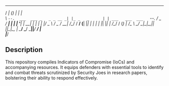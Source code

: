 
 _____                      _ _             ___                  
/  ___|                    (_) |           |_  |                 
\ `--.  ___  ___ _   _ _ __ _| |_ _   _      | | ___   ___  ___  
 `--. \/ _ \/ __| | | | '__| | __| | | |     | |/ _ \ / _ \/ __| 
/\__/ /  __/ (__| |_| | |  | | |_| |_| | /\__/ / (_) |  __/\__ \ 
\____/ \___|\___|\__,_|_|  |_|\__|\__, | \____/ \___/ \___||___/ 
                                   __/ |                         
                                  |___/                          

## Description

This repository compiles Indicators of Compromise (IoCs) and accompanying resources. It equips defenders with essential tools to identify and combat threats scrutinized by Security Joes in research papers, bolstering their ability to respond effectively.
